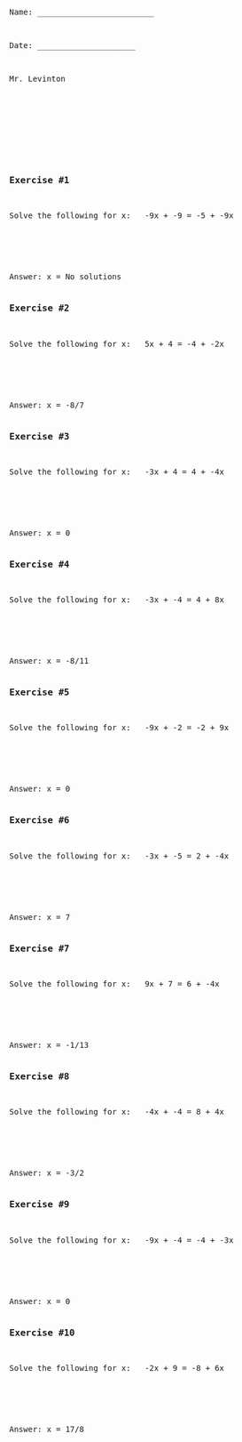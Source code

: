 ```python

```
<pre>
<div>
<p>Name: _________________________</p>                             
<p>Date: _____________________</p>
<p>Mr. Levinton</p>  






<div>
<h3>Exercise #1</h3>
<p>Solve the following for x: &nbsp; -9x + -9 = -5 + -9x</p>
<br><br><br>
Answer: x = No solutions
</div><div>
<h3>Exercise #2</h3>
<p>Solve the following for x: &nbsp; 5x + 4 = -4 + -2x</p>
<br><br><br>
Answer: x = -8/7
</div><div>
<h3>Exercise #3</h3>
<p>Solve the following for x: &nbsp; -3x + 4 = 4 + -4x</p>
<br><br><br>
Answer: x = 0
</div><div>
<h3>Exercise #4</h3>
<p>Solve the following for x: &nbsp; -3x + -4 = 4 + 8x</p>
<br><br><br>
Answer: x = -8/11
</div><div>
<h3>Exercise #5</h3>
<p>Solve the following for x: &nbsp; -9x + -2 = -2 + 9x</p>
<br><br><br>
Answer: x = 0
</div><div>
<h3>Exercise #6</h3>
<p>Solve the following for x: &nbsp; -3x + -5 = 2 + -4x</p>
<br><br><br>
Answer: x = 7
</div><div>
<h3>Exercise #7</h3>
<p>Solve the following for x: &nbsp; 9x + 7 = 6 + -4x</p>
<br><br><br>
Answer: x = -1/13
</div><div>
<h3>Exercise #8</h3>
<p>Solve the following for x: &nbsp; -4x + -4 = 8 + 4x</p>
<br><br><br>
Answer: x = -3/2
</div><div>
<h3>Exercise #9</h3>
<p>Solve the following for x: &nbsp; -9x + -4 = -4 + -3x</p>
<br><br><br>
Answer: x = 0
</div><div>
<h3>Exercise #10</h3>
<p>Solve the following for x: &nbsp; -2x + 9 = -8 + 6x</p>
<br><br><br>
Answer: x = 17/8
</div>